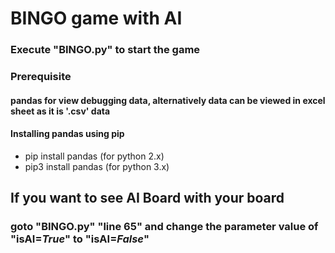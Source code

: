 # BINGO game with AI

### Execute "BINGO.py" to start the game

### Prerequisite
#### pandas for view debugging data, alternatively data can be viewed in excel sheet as it is '.csv' data
#### Installing pandas using pip
  - pip install pandas	(for python 2.x)
  - pip3 install pandas	(for python 3.x)

## If you want to see AI Board with your board
### goto "BINGO.py" "line 65" and change the parameter value of **"isAI=_True_"** to **"isAI=_False_"**
